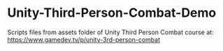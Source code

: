 # Unity-Third-Person-Combat-Demo
Scripts files from assets folder of Unity Third Person Combat course at: https://www.gamedev.tv/p/unity-3rd-person-combat
